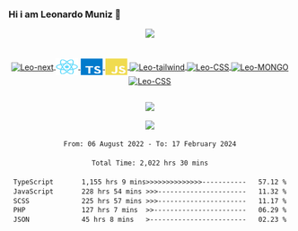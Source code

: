 ### Hi i am Leonardo Muniz 👋

<div align="center">
  <a href="https://github.com/leomunizq">
<!--   <img height="160em" src="https://github-readme-stats.vercel.app/api?username=leomunizq&show_icons=true&theme=radical&include_all_commits=true&count_private=true"/> -->
  <img height="160em" src="https://github-readme-stats.vercel.app/api/top-langs/?username=leomunizq&layout=compact&langs_count=7&theme=radical"/>
</div>
  <br>
  <div style="display: inline_block" align="center"><br>
    <img align="center" alt="Leo-next" height="30" width="40" src="https://cdn.jsdelivr.net/gh/devicons/devicon/icons/nextjs/nextjs-original.svg" />
    <img align="center" alt="Leo-React" height="30" width="40" src="https://raw.githubusercontent.com/devicons/devicon/master/icons/react/react-original.svg">
     <img align="center" alt="Leo-Ts" height="30" width="40" src="https://raw.githubusercontent.com/devicons/devicon/master/icons/typescript/typescript-plain.svg">
  <img align="center" alt="Leo-Js" height="30" width="40" src="https://raw.githubusercontent.com/devicons/devicon/master/icons/javascript/javascript-plain.svg">
 
  
<img align="center" alt="Leo-tailwind" height="30" width="40" src="https://cdn.jsdelivr.net/gh/devicons/devicon/icons/tailwindcss/tailwindcss-plain.svg" />

  <img align="center" alt="Leo-CSS" height="30" width="40" src="https://cdn.jsdelivr.net/gh/devicons/devicon/icons/mysql/mysql-original.svg">
      <img align="center" alt="Leo-MONGO" height="30" width="40" src="https://cdn.jsdelivr.net/gh/devicons/devicon/icons/mongodb/mongodb-original.svg">
 <img align="center" alt="Leo-CSS" height="30" width="40" src="https://cdn.jsdelivr.net/gh/devicons/devicon/icons/figma/figma-original.svg">
 
  
  ##
 <div sttyle="display:flex"> 
   <a href="https://www.linkedin.com/in/leomunizq" target="_blank"><img src="https://img.shields.io/badge/-LinkedIn-%230077B5?style=for-the-badge&logo=linkedin&logoColor=white" target="_blank"></a> 
   
 <a href="https://dev.to/leomunizq" target="_blank"><img src="https://img.shields.io/badge/dev.to-0A0A0A?style=for-the-badge&logo=dev.to&logoColor=white" target="_blank"></a> 


  
 <!--START_SECTION:waka-->

```txt
From: 06 August 2022 - To: 17 February 2024

Total Time: 2,022 hrs 30 mins

TypeScript       1,155 hrs 9 mins>>>>>>>>>>>>>>-----------   57.12 %
JavaScript       228 hrs 54 mins >>>----------------------   11.32 %
SCSS             225 hrs 57 mins >>>----------------------   11.17 %
PHP              127 hrs 7 mins  >>-----------------------   06.29 %
JSON             45 hrs 8 mins   >------------------------   02.23 %
```

<!--END_SECTION:waka-->


 
</div>
